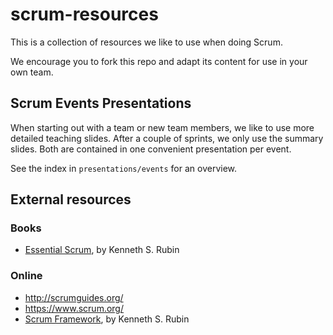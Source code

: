 # scrum-resources

This is a collection of resources we like to use when doing Scrum.

We encourage you to fork this repo and adapt its content for use in your own team.

## Scrum Events Presentations

When starting out with a team or new team members, 
we like to use more detailed teaching slides.
After a couple of sprints, we only use the summary slides.
Both are contained in one convenient presentation per event.

See the index in `presentations/events` for an overview.

## External resources

### Books

 * [Essential Scrum](http://www.amazon.com/gp/product/0137043295/ref=as_li_qf_sp_asin_il_tl?ie=UTF8&camp=1789&creative=9325&creativeASIN=0137043295&linkCode=as2&tag=scrumresource-20&linkId=RUYQZUPTV2RRLI4V), by Kenneth S. Rubin

### Online

 * http://scrumguides.org/
 * https://www.scrum.org/
 * [Scrum Framework](http://agileatlas.org/articles/item/scrum-framework), by Kenneth S. Rubin
